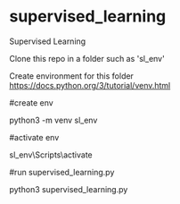 # supervised_learning
Supervised Learning

Clone this repo in a folder such as 'sl_env'

Create environment for this folder 
https://docs.python.org/3/tutorial/venv.html

#create env

python3 -m venv sl_env 

#activate env

sl_env\Scripts\activate

#run supervised_learning.py

python3 supervised_learning.py
